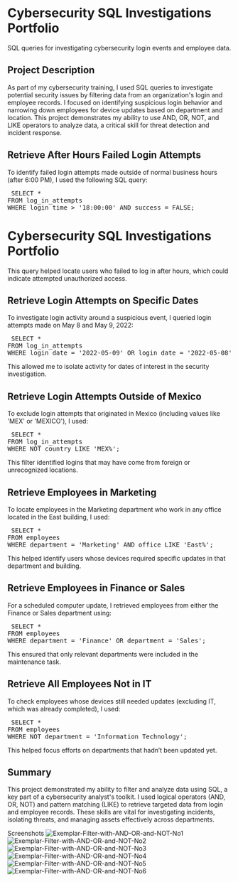 # Cybersecurity SQL Investigations Portfolio
SQL queries for investigating cybersecurity login events and employee data.

## Project Description
As part of my cybersecurity training, I used SQL queries to investigate potential security issues by filtering data from an organization's login and employee records. I focused on identifying suspicious login behavior and narrowing down employees for device updates based on department and location. This project demonstrates my ability to use AND, OR, NOT, and LIKE operators to analyze data, a critical skill for threat detection and incident response.

## Retrieve After Hours Failed Login Attempts
To identify failed login attempts made outside of normal business hours (after 6:00 PM), I used the following SQL query:

<pre> SELECT *
FROM log_in_attempts
WHERE login_time > '18:00:00' AND success = FALSE; </pre>


# Cybersecurity SQL Investigations Portfolio

This query helped locate users who failed to log in after hours, which could indicate attempted unauthorized access.

## Retrieve Login Attempts on Specific Dates
To investigate login activity around a suspicious event, I queried login attempts made on May 8 and May 9, 2022:

<pre> SELECT * 
FROM log_in_attempts 
WHERE login_date = '2022-05-09' OR login_date = '2022-05-08'; </pre>

This allowed me to isolate activity for dates of interest in the security investigation.

## Retrieve Login Attempts Outside of Mexico
To exclude login attempts that originated in Mexico (including values like 'MEX' or 'MEXICO'), I used:

<pre> SELECT * 
FROM log_in_attempts 
WHERE NOT country LIKE 'MEX%'; </pre>

This filter identified logins that may have come from foreign or unrecognized locations.

## Retrieve Employees in Marketing
To locate employees in the Marketing department who work in any office located in the East building, I used:

<pre> SELECT * 
FROM employees 
WHERE department = 'Marketing' AND office LIKE 'East%'; </pre>

This helped identify users whose devices required specific updates in that department and building.

## Retrieve Employees in Finance or Sales
For a scheduled computer update, I retrieved employees from either the Finance or Sales department using:

<pre> SELECT * 
FROM employees 
WHERE department = 'Finance' OR department = 'Sales'; </pre>

This ensured that only relevant departments were included in the maintenance task.

## Retrieve All Employees Not in IT
To check employees whose devices still needed updates (excluding IT, which was already completed), I used:

<pre> SELECT * 
FROM employees 
WHERE NOT department = 'Information Technology'; </pre>

This helped focus efforts on departments that hadn’t been updated yet.

## Summary
This project demonstrated my ability to filter and analyze data using SQL, a key part of a cybersecurity analyst's toolkit. I used logical operators (AND, OR, NOT) and pattern matching (LIKE) to retrieve targeted data from login and employee records. These skills are vital for investigating incidents, isolating threats, and managing assets effectively across departments.

Screenshots
![Exemplar-Filter-with-AND-OR-and-NOT-No1](https://github.com/user-attachments/assets/504af46b-88b2-48b3-8ea1-dc95c897d766)
![Exemplar-Filter-with-AND-OR-and-NOT-No2](https://github.com/user-attachments/assets/2fe4b591-c6b3-4bdb-a83c-af1fd2b72fc2)
![Exemplar-Filter-with-AND-OR-and-NOT-No3](https://github.com/user-attachments/assets/24601c74-eced-4092-aafb-697bd16b8666)
![Exemplar-Filter-with-AND-OR-and-NOT-No4](https://github.com/user-attachments/assets/bacabf85-fe94-4d0e-a5fa-f1d41aeb575f)
![Exemplar-Filter-with-AND-OR-and-NOT-No5](https://github.com/user-attachments/assets/3bc74daa-b85f-47e5-85db-3aefb2fba4bb)
![Exemplar-Filter-with-AND-OR-and-NOT-No6](https://github.com/user-attachments/assets/a060d9ad-9c0d-4e52-bc0b-f5ed9e3ab761)
